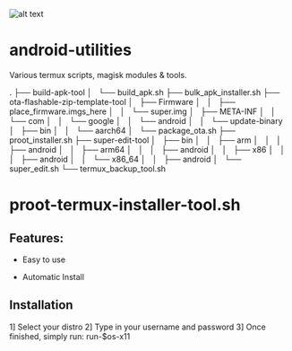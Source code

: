 ![alt text](https://files.1ndev.com/api/public/dl/32-gcNIr)

# android-utilities
Various termux scripts, magisk modules &amp; tools.

.
├── build-apk-tool
│   └── build_apk.sh
├── bulk_apk_installer.sh
├── ota-flashable-zip-template-tool
│   ├── Firmware
│   │   ├── place_firmware.imgs_here
│   │   └── super.img
│   ├── META-INF
│   │   └── com
│   │       └── google
│   │           └── android
│   │               └── update-binary
│   ├── bin
│   │   └── aarch64
│   └── package_ota.sh
├── proot_installer.sh
├── super-edit-tool
│   ├── bin
│   │   ├── arm
│   │   │   ├── android
│   │   ├── arm64
│   │   │   ├── android
│   │   ├── x86
│   │   │   ├── android
│   │   └── x86_64
│   │       ├── android
│   └── super_edit.sh
└── termux_backup_tool.sh

# proot-termux-installer-tool.sh

## Features:

* Easy to use

* Automatic Install

## Installation

1] Select your distro
2] Type in your username and password
3] Once finished, simply run: run-$os-x11
